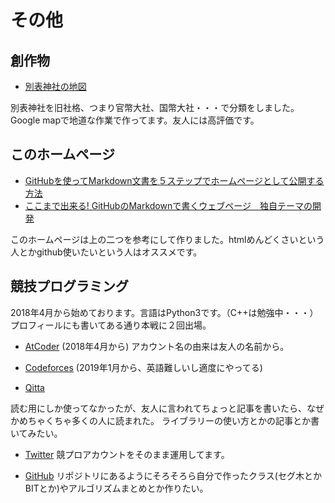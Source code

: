 # **その他**
## **創作物**
-  [別表神社の地図](https://drive.google.com/open?id=1JxWpfm2hv-z9RfYKFUQWAVUPeHI&usp=sharing)

別表神社を旧社格、つまり官幣大社、国幣大社・・・で分類をしました。Google mapで地道な作業で作ってます。友人には高評価です。

## **このホームページ**
- [GitHubを使ってMarkdown文書を５ステップでホームページとして公開する方法](https://qiita.com/MahoTakara/items/3800e9dc83b530d0a050)
- [ここまで出来る! GitHubのMarkdownで書くウェブページ　独自テーマの開発](https://qiita.com/MahoTakara/items/e3d88a0d5d128bb07b27)

このホームページは上の二つを参考にして作りました。htmlめんどくさいという人とかgithub使いたいという人はオススメです。

## **競技プログラミング**
2018年4月から始めております。言語はPython3です。（C++は勉強中・・・）
プロフィールにも書いてある通り本戦に２回出場。


- [AtCoder](https://atcoder.jp/users/okumura) (2018年4月から) アカウント名の由来は友人の名前から。
- [Codeforces](https://codeforces.com/profile/okumura) (2019年1月から、英語難しいし適度にやってる)


- [Qitta](https://qiita.com/Kentaro_okumura) 

読む用にしか使ってなかったが、友人に言われてちょっと記事を書いたら、なぜかめちゃくちゃ多くの人に読まれた。
ライブラリーの使い方とかの記事とか書いてみたい。

- [Twitter](https://twitter.com/Kentarokumura)
競プロアカウントをそのまま運用してます。



- [GitHub](https://github.com/masataka123) 
リポジトリにあるようにそろそろら自分で作ったクラス(セグ木とかBITとか)やアルゴリズムまとめとか作りたい。


